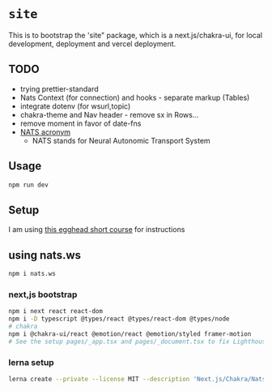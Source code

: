 # `site`

This is to bootstrap the 'site" package, which is a next.js/chakra-ui, for local development, deployment and vercel deployment.

## TODO

- trying prettier-standard
- Nats Context (for connection) and hooks - separate markup (Tables)
- integrate dotenv (for wsurl,topic)
- chakra-theme and Nav header - remove sx in Rows...
- remove moment in favor of date-fns
- [NATS acronym](https://docs.nats.io/faq#what-does-the-nats-acronym-stand-for)
  - NATS stands for Neural Autonomic Transport System

## Usage

```bash
npm run dev
```

## Setup

I am using [this egghead short course](https://next.egghead.io/lessons/react-initialize-a-next-js-9-project-with-typescript) for instructions

## using nats.ws

```bash
npm i nats.ws
```

### next,js bootstrap

```bash
npm i next react react-dom
npm i -D typescript @types/react @types/react-dom @types/node
# chakra
npm i @chakra-ui/react @emotion/react @emotion/styled framer-motion
# See the setup pages/_app.tsx and pages/_document.tsx to fix Lighthouse issues - html-lang and head.title
```

### lerna setup

```bash
lerna create --private --license MIT --description 'Next.js/Chakra/Nats/Websocket demo' site
```
